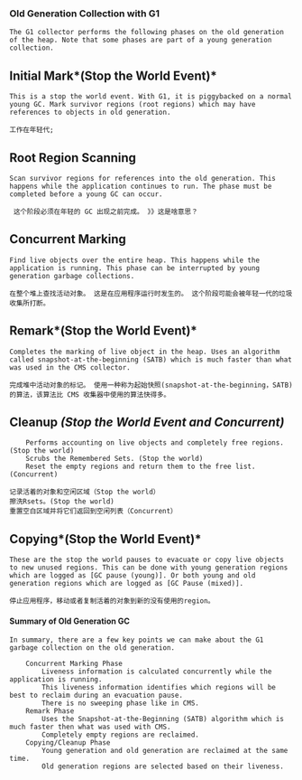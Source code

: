 ### Old Generation Collection with G1

```
The G1 collector performs the following phases on the old generation of the heap. Note that some phases are part of a young generation collection.
```

## Initial Mark*(Stop the World Event)*

```
This is a stop the world event. With G1, it is piggybacked on a normal young GC. Mark survivor regions (root regions) which may have references to objects in old generation. 
```

```
工作在年轻代;
```

## Root Region Scanning

```
Scan survivor regions for references into the old generation. This happens while the application continues to run. The phase must be completed before a young GC can occur. 
```

```
 这个阶段必须在年轻的 GC 出现之前完成。 》》这是啥意思？
```

## Concurrent Marking

```
Find live objects over the entire heap. This happens while the application is running. This phase can be interrupted by young generation garbage collections. 
```

```
在整个堆上查找活动对象。 这是在应用程序运行时发生的。 这个阶段可能会被年轻一代的垃圾收集所打断。
```

## Remark*(Stop the World Event)*

```
Completes the marking of live object in the heap. Uses an algorithm called snapshot-at-the-beginning (SATB) which is much faster than what was used in the CMS collector. 
```

```
完成堆中活动对象的标记。 使用一种称为起始快照(snapshot-at-the-beginning，SATB)的算法，该算法比 CMS 收集器中使用的算法快得多。
```

## Cleanup  *(Stop the World Event and Concurrent)*

```
    Performs accounting on live objects and completely free regions. (Stop the world)
    Scrubs the Remembered Sets. (Stop the world)
    Reset the empty regions and return them to the free list. (Concurrent)
```

```
记录活着的对象和空闲区域（Stop the world）
擦洗Rsets。(Stop the world)
重置空白区域并将它们返回到空闲列表（Concurrent）
```

## Copying*(Stop the World Event)*

```
These are the stop the world pauses to evacuate or copy live objects to new unused regions. This can be done with young generation regions which are logged as [GC pause (young)]. Or both young and old generation regions which are logged as [GC Pause (mixed)].
```

```
停止应用程序，移动或者复制活着的对象到新的没有使用的region。 
```

#### Summary of Old Generation GC

```
In summary, there are a few key points we can make about the G1 garbage collection on the old generation.

    Concurrent Marking Phase
        Liveness information is calculated concurrently while the application is running.
        This liveness information identifies which regions will be best to reclaim during an evacuation pause.
        There is no sweeping phase like in CMS.
    Remark Phase
        Uses the Snapshot-at-the-Beginning (SATB) algorithm which is much faster then what was used with CMS.
        Completely empty regions are reclaimed.
    Copying/Cleanup Phase
        Young generation and old generation are reclaimed at the same time.
        Old generation regions are selected based on their liveness.

```

